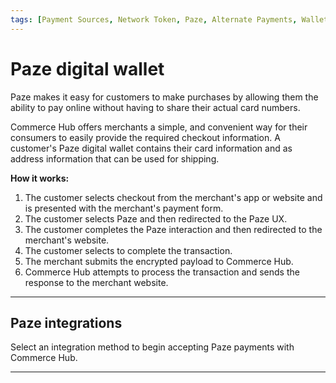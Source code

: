 ```yaml
---
tags: [Payment Sources, Network Token, Paze, Alternate Payments, Wallet, Online]
---
```


# Paze digital wallet

Paze makes it easy for customers to make purchases by allowing them the ability to pay online without having to share their actual card numbers.

Commerce Hub offers merchants a simple, and convenient way for their consumers to easily provide the required checkout information. A customer's Paze digital wallet contains their card information and as address information that can be used for shipping.

**How it works:**

1. The customer selects checkout from the merchant's app or website and is presented with the merchant's payment form.
2. The customer selects Paze and then redirected to the Paze UX.
3. The customer completes the Paze interaction and then redirected to the merchant's website.
4. The customer selects to complete the transaction.
5. The merchant submits the encrypted payload to Commerce Hub.
6. Commerce Hub attempts to process the transaction and sends the response to the merchant website.

---

## Paze integrations

Select an integration method to begin accepting Paze payments with Commerce Hub.

<!-- type: row -->

<!-- type: card
title: Checkout
description: Use Commerce Hub's Checkout SDK to include Paze as a payment option.
link: ?path=docs/Resources/Guides/Payment-Sources/Paze/Paze-Checkout.md
-->

<!-- type: row-end -->

---
